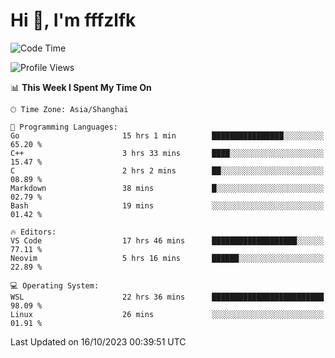 # Hi 👋, I'm fffzlfk

<!--START_SECTION:waka-->
![Code Time](http://img.shields.io/badge/Code%20Time-515%20hrs%206%20mins-blue)

![Profile Views](http://img.shields.io/badge/Profile%20Views-0-blue)

📊 **This Week I Spent My Time On** 

```text
🕑︎ Time Zone: Asia/Shanghai

💬 Programming Languages: 
Go                       15 hrs 1 min        ████████████████░░░░░░░░░   65.20 % 
C++                      3 hrs 33 mins       ████░░░░░░░░░░░░░░░░░░░░░   15.47 % 
C                        2 hrs 2 mins        ██░░░░░░░░░░░░░░░░░░░░░░░   08.89 % 
Markdown                 38 mins             █░░░░░░░░░░░░░░░░░░░░░░░░   02.79 % 
Bash                     19 mins             ░░░░░░░░░░░░░░░░░░░░░░░░░   01.42 % 

🔥 Editors: 
VS Code                  17 hrs 46 mins      ███████████████████░░░░░░   77.11 % 
Neovim                   5 hrs 16 mins       ██████░░░░░░░░░░░░░░░░░░░   22.89 % 

💻 Operating System: 
WSL                      22 hrs 36 mins      █████████████████████████   98.09 % 
Linux                    26 mins             ░░░░░░░░░░░░░░░░░░░░░░░░░   01.91 % 
```


 Last Updated on 16/10/2023 00:39:51 UTC
<!--END_SECTION:waka-->

